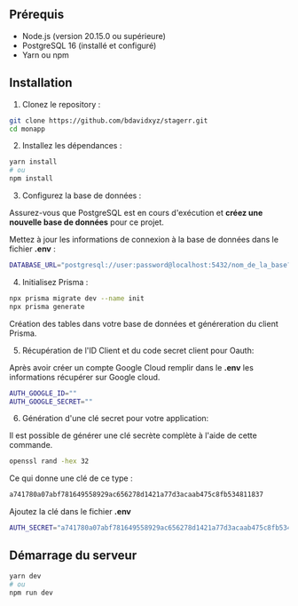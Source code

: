 ## Prérequis

* Node.js (version 20.15.0 ou supérieure)
* PostgreSQL 16 (installé et configuré)
* Yarn ou npm

## Installation

1. Clonez le repository :

```bash
git clone https://github.com/bdavidxyz/stagerr.git
cd monapp
```
2. Installez les dépendances :

```bash
yarn install
# ou
npm install
```

3. Configurez la base de données :

Assurez-vous que PostgreSQL est en cours d'exécution et **créez une nouvelle base de données** pour ce projet.

Mettez à jour les informations de connexion à la base de données dans le fichier **.env** :

```bash
DATABASE_URL="postgresql://user:password@localhost:5432/nom_de_la_base?schema=public"
```

4. Initialisez Prisma :

```bash
npx prisma migrate dev --name init
npx prisma generate
```

Création des tables dans votre base de données et généreration du client Prisma.

5. Récupération de l'ID Client et du code secret client pour Oauth:

Après avoir créer un compte Google Cloud remplir dans le **.env** les informations récupérer sur Google cloud.

```bash
AUTH_GOOGLE_ID=""
AUTH_GOOGLE_SECRET=""
```
6. Génération d'une clé secret pour votre application:

Il est possible de générer une clé secrète complète à l'aide de cette commande.

```bash
openssl rand -hex 32
```

Ce qui donne une clé de ce type :

```bash
a741780a07abf781649558929ac656278d1421a77d3acaab475c8fb534811837
```

Ajoutez la clé dans le fichier **.env**

```bash
AUTH_SECRET="a741780a07abf781649558929ac656278d1421a77d3acaab475c8fb534811837"
```

## Démarrage du serveur

```bash
yarn dev
# ou
npm run dev
```
